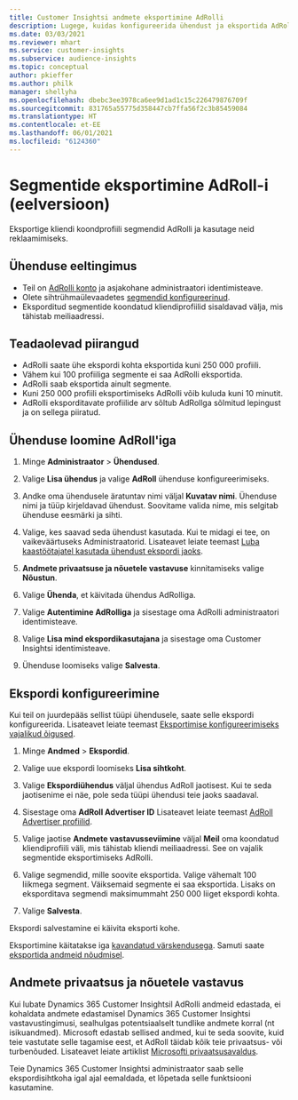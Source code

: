 ```yaml
---
title: Customer Insightsi andmete eksportimine AdRolli
description: Lugege, kuidas konfigureerida ühendust ja eksportida AdRoll-i.
ms.date: 03/03/2021
ms.reviewer: mhart
ms.service: customer-insights
ms.subservice: audience-insights
ms.topic: conceptual
author: pkieffer
ms.author: philk
manager: shellyha
ms.openlocfilehash: dbebc3ee3978ca6ee9d1ad1c15c226479876709f
ms.sourcegitcommit: 831765a55775d358447cb7ffa56f2c3b85459084
ms.translationtype: HT
ms.contentlocale: et-EE
ms.lasthandoff: 06/01/2021
ms.locfileid: "6124360"
---
```

# <a name="export-segments-to-adroll-preview"></a>Segmentide eksportimine AdRoll-i (eelversioon)

Eksportige kliendi koondprofiili segmendid AdRolli ja kasutage neid reklaamimiseks. 

## <a name="prerequisites-for-a-connection"></a>Ühenduse eeltingimus

-   Teil on [AdRolli konto](https://www.adroll.com/) ja asjakohane administraatori identimisteave.
-   Olete sihtrühmaülevaadetes [segmendid konfigureerinud](segments.md).
-   Eksporditud segmentide koondatud kliendiprofiilid sisaldavad välja, mis tähistab meiliaadressi.

## <a name="known-limitations"></a>Teadaolevad piirangud

- AdRolli saate ühe ekspordi kohta eksportida kuni 250 000 profiili.
- Vähem kui 100 profiiliga segmente ei saa AdRolli eksportida. 
- AdRolli saab eksportida ainult segmente.
- Kuni 250 000 profiili eksportimiseks AdRolli võib kuluda kuni 10 minutit. 
- AdRolli eksporditavate profiilide arv sõltub AdRollga sõlmitud lepingust ja on sellega piiratud.

## <a name="set-up-connection-to-adroll"></a>Ühenduse loomine AdRoll'iga

1. Minge **Administraator** > **Ühendused**.

1. Valige **Lisa ühendus** ja valige **AdRoll** ühenduse konfigureerimiseks.

1. Andke oma ühendusele äratuntav nimi väljal **Kuvatav nimi**. Ühenduse nimi ja tüüp kirjeldavad ühendust. Soovitame valida nime, mis selgitab ühenduse eesmärki ja sihti.

1. Valige, kes saavad seda ühendust kasutada. Kui te midagi ei tee, on vaikeväärtuseks Administraatorid. Lisateavet leiate teemast [Luba kaastöötajatel kasutada ühendust ekspordi jaoks](connections.md#allow-contributors-to-use-a-connection-for-exports).

1. **Andmete privaatsuse ja nõuetele vastavuse** kinnitamiseks valige **Nõustun**.

1. Valige **Ühenda**, et käivitada ühendus AdRolliga.

1. Valige **Autentimine AdRolliga** ja sisestage oma AdRolli administraatori identimisteave. 

1. Valige **Lisa mind ekspordikasutajana** ja sisestage oma Customer Insightsi identimisteave.

1. Ühenduse loomiseks valige **Salvesta**.

## <a name="configure-an-export"></a>Ekspordi konfigureerimine

Kui teil on juurdepääs sellist tüüpi ühendusele, saate selle ekspordi konfigureerida. Lisateavet leiate teemast [Eksportimise konfigureerimiseks vajalikud õigused](export-destinations.md#set-up-a-new-export).

1. Minge **Andmed** > **Ekspordid**.

1. Valige uue ekspordi loomiseks **Lisa sihtkoht**.

1. Valige **Ekspordiühendus** väljal ühendus AdRoll jaotisest. Kui te seda jaotisenime ei näe, pole seda tüüpi ühendusi teie jaoks saadaval.

1. Sisestage oma **AdRoll Advertiser ID** Lisateavet leiate teemast [AdRoll Advertiser profiilid](https://help.adroll.com/hc/articles/212011838-Advertiser-Profiles).

3. Valige jaotise **Andmete vastavusseviimine** väljal **Meil** oma koondatud kliendiprofiili väli, mis tähistab kliendi meiliaadressi. See on vajalik segmentide eksportimiseks AdRolli.

1. Valige segmendid, mille soovite eksportida. Valige vähemalt 100 liikmega segment. Väiksemaid segmente ei saa eksportida. Lisaks on eksporditava segmendi maksimummaht 250 000 liiget ekspordi kohta. 

1. Valige **Salvesta**.

Ekspordi salvestamine ei käivita eksporti kohe.

Eksportimine käitatakse iga [kavandatud värskendusega](system.md#schedule-tab). Samuti saate [eksportida andmeid nõudmisel](export-destinations.md#run-exports-on-demand). 


## <a name="data-privacy-and-compliance"></a>Andmete privaatsus ja nõuetele vastavus

Kui lubate Dynamics 365 Customer Insightsil AdRolli andmeid edastada, ei kohaldata andmete edastamisel Dynamics 365 Customer Insightsi vastavustingimusi, sealhulgas potentsiaalselt tundlike andmete korral (nt isikuandmed). Microsoft edastab sellised andmed, kui te seda soovite, kuid teie vastutate selle tagamise eest, et AdRoll täidab kõik teie privaatsus- või turbenõuded. Lisateavet leiate artiklist [Microsofti privaatsusavaldus](https://go.microsoft.com/fwlink/?linkid=396732).

Teie Dynamics 365 Customer Insightsi administraator saab selle ekspordisihtkoha igal ajal eemaldada, et lõpetada selle funktsiooni kasutamine.
